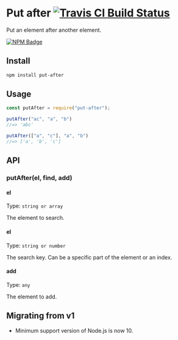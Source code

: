 # Put after [![Travis CI Build Status](https://img.shields.io/travis/com/Richienb/put-after/master.svg?style=for-the-badge)](https://travis-ci.com/Richienb/put-after)

Put an element after another element.

[![NPM Badge](https://nodei.co/npm/put-after.png)](https://npmjs.com/package/put-after)

## Install

```sh
npm install put-after
```

## Usage

```js
const putAfter = require("put-after");

putAfter("ac", "a", "b")
//=> 'abc'

putAfter(["a", "c"], "a", "b")
//=> ['a', 'b', 'c']
```

## API

### putAfter(el, find, add)

#### el

Type: `string or array`

The element to search.

#### el

Type: `string or number`

The search key. Can be a specific part of the element or an index.

#### add

Type: `any`

The element to add.

## Migrating from v1

- Minimum support version of Node.js is now 10.
